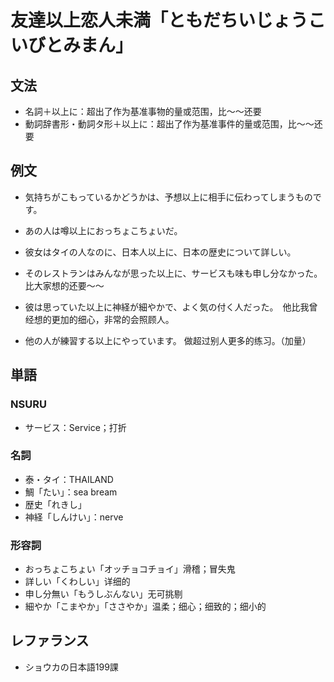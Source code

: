 # 友達以上恋人未満「ともだちいじょうこいびとみまん」

## 文法

- 名詞＋以上に：超出了作为基准事物的量或范围，比～～还要
- 動詞辞書形・動詞タ形＋以上に：超出了作为基准事件的量或范围，比～～还要

## 例文

- 気持ちがこもっているかどうかは、予想以上に相手に伝わってしまうものです。
- あの人は噂以上におっちょこちょいだ。
- 彼女はタイの人なのに、日本人以上に、日本の歴史について詳しい。

- そのレストランはみんなが思った以上に、サービスも味も申し分なかった。 比大家想的还要～～
- 彼は思っていた以上に神経が細やかで、よく気の付く人だった。　他比我曾经想的更加的细心，非常的会照顾人。
- 他の人が練習する以上にやっています。 做超过别人更多的练习。（加量）

## 単語

### NSURU

- サービス：Service；打折

### 名詞

- 泰・タイ：THAILAND
- 鯛「たい」：sea bream
- 歴史「れきし」
- 神経「しんけい」：nerve

### 形容詞

- おっちょこちょい「オッチョコチョイ」滑稽；冒失鬼
- 詳しい「くわしい」详细的
- 申し分無い「もうしぶんない」无可挑剔
- 細やか「こまやか」「ささやか」温柔；细心；细致的；细小的

## レファランス

- ショウカの日本語199課
